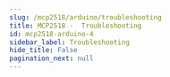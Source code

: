 ```yaml
---
slug: /mcp2518/arduino/troubleshooting 
title: MCP2518 -  Troubleshooting
id: mcp2518-arduino-4 
sidebar_label: Troubleshooting
hide_title: False
pagination_next: null
---
```


